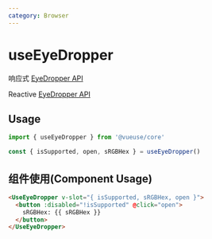 ```yaml
---
category: Browser
---
```


# useEyeDropper

响应式 [EyeDropper API]( https://developer.mozilla.org/zh-CN/docs/Web/API/EyeDropper_API)

Reactive [EyeDropper API]( https://developer.mozilla.org/zh-CN/docs/Web/API/EyeDropper_API)

## Usage

```ts
import { useEyeDropper } from '@vueuse/core'

const { isSupported, open, sRGBHex } = useEyeDropper()
```

## 组件使用(Component Usage)

```html
<UseEyeDropper v-slot="{ isSupported, sRGBHex, open }">
  <button :disabled="!isSupported" @click="open">
    sRGBHex: {{ sRGBHex }}
  </button>
</UseEyeDropper>
```
